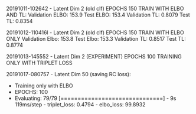 20191011-102642 - Latent Dim 2 (old clf)
EPOCHS 150
TRAIN WITH ELBO AND TL:
Validation ELBO: 153.9 Test ELBO: 153.4
Validation TL: 0.8079 Test TL: 0.8354

20191012-110416l - Latent Dim 2 (old clf)
EPOCHS 150
TRAIN WITH ELBO ONLY
Validation Elbo: 153.8 Test Elbo: 153.3
Validation TL: 0.8517 Test TL: 0.8774

20191013-145552 - Latent Dim 2 (EXPERIMENT)
EPOCHS 100
TRAINING ONLY WITH TRIPLET LOSS

20191017-080757 - Latent Dim 50 (saving RC loss):  
* Training only with ELBO
* EPOCHS: 100
* Evaluating: 79/79 [==============================] - 9s 119ms/step - triplet_loss: 0.4794 - elbo_loss: 99.8932